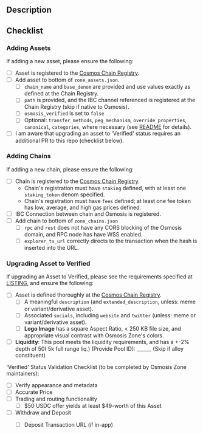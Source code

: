 ## Description

<!-- Please specify added token and its corresponding chain. (recommended one token at a time) -->
<!-- E.g., Adding chain: Bar  -->
<!-- E.g., Adding token: FOO from chain Bar  -->
<!-- E.g., See FOO/OSMO Pool 1000 -->

## Checklist

<!-- The following checklist can be ticked after Creating the PR -->

### Adding Assets

<!-- If NOT adding a new asset, please remove this 'Adding Chains' section. -->
If adding a new asset, please ensure the following:
- [ ] Asset is registered to the [Cosmos Chain Registry](https://github.com/cosmos/chain-registry).
- [ ] Add asset to bottom of `zone_assets.json`.
   - [ ] `chain_name` and `base_denom` are provided and use values exactly as defined at the Chain Registry.
   - [ ] `path` is provided, and the IBC channel referenced is registered at the Chain Registry (skip if native to Osmosis).
   - [ ] `osmosis_verified` is set to `false`
   - [ ] Optional: `transfer_methods`, `peg_mechanism`, `override_properties`, `canonical`, `categories`, where necessary (see [README](https://github.com/osmosis-labs/assetlists/tree/main?tab=readme-ov-file#how-to-add-assets) for details).
- [ ] I am aware that upgrading an asset to 'Verified' status requires an additional PR to this repo (checklist below).  

### Adding Chains

<!-- If NOT adding a new chain, please remove this 'Adding Chains' section. -->
If adding a new chain, please ensure the following:
- [ ] Chain is registered to the [Cosmos Chain Registry](https://github.com/cosmos/chain-registry).
   - Chain's registration must have `staking` defined, with at least one `staking_token` denom specified.
   - Chain's registration must have `fees` defined; at least one fee token has low, average, and high gas prices defined.
- [ ] IBC Connection between chain and Osmosis is registered.
- [ ] Add chain to bottom of `zone_chains.json`
   - [ ] `rpc` and `rest` does not have any CORS blocking of the Osmosis domain, and RPC node has have WSS enabled.
   - [ ] `explorer_tx_url` correctly directs to the transaction when the hash is inserted into the URL.

### Upgrading Asset to Verified

<!-- If NOT upgrading asset status, please remove this 'Upgrading Asset to Verified' section. -->

If upgrading an Asset to Verified, please see the requirements specified at [LISTING](https://github.com/osmosis-labs/assetlists/blob/main/LISTING.md#upgrade-asset-to-verified-status-permissioned), and ensure the following:
- [ ] Asset is defined thoroughly at the [Cosmos Chain Registry](https://github.com/cosmos/chain-registry).
   - [ ] A meaningful `description` (and `extended_description`, unless: meme or variant/derivative asset).
   - [ ] Associated `socials`, including `website` and `twitter` (unless: meme or variant/derivative asset).
   - [ ] **Logo Image** has a square Aspect Ratio, < 250 KB file size, and appropriate visual contrast with Osmosis Zone's colors.
- [ ]  **Liquidity**: This pool meets the liquidity requirements, and has a +-2% depth of $50 (~$5k full range liq.) (Provide Pool ID): ______ (Skip if alloy constituent)

'Verified' Status Validation Checklist (to be completed by Osmosis Zone maintainers):
- [ ] Verify appearance and metadata
- [ ] Accurate Price
- [ ] Trading and routing functionality
   - [ ] $50 USDC offer yields at least $49-worth of this Asset
- [ ] Withdraw and Deposit
   - [ ] Deposit Transaction URL (if in-app)

